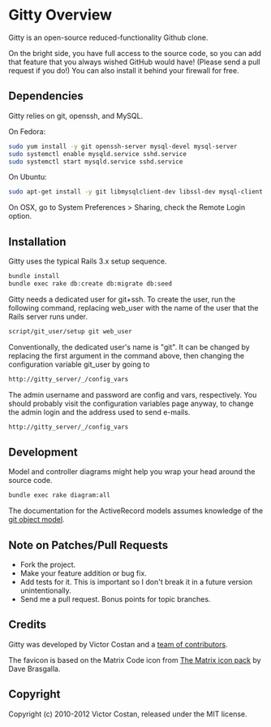 # Gitty Overview 

Gitty is an open-source reduced-functionality Github clone.

On the bright side, you have full access to the source code, so you can add that
feature that you always wished GitHub would have! (Please send a pull request
if you do!) You can also install it behind your firewall for free.


## Dependencies

Gitty relies on git, openssh, and MySQL.

On Fedora:

```bash
sudo yum install -y git openssh-server mysql-devel mysql-server
sudo systemctl enable mysqld.service sshd.service
sudo systemctl start mysqld.service sshd.service
```
    
On Ubuntu:

```bash
sudo apt-get install -y git libmysqlclient-dev libssl-dev mysql-client mysql-server openssh-server
```
    
On OSX, go to System Preferences > Sharing, check the Remote Login option.


## Installation

Gitty uses the typical Rails 3.x setup sequence.

```bash
bundle install
bundle exec rake db:create db:migrate db:seed
```

Gitty needs a dedicated user for git+ssh. To create the user, run the following
command, replacing web_user with the name of the user that the Rails server runs
under.  

```bash
script/git_user/setup git web_user
```

Conventionally, the dedicated user's name is "git". It can be changed by
replacing the first argument in the command above, then changing the
configuration variable git_user by going to

```bash
http://gitty_server/_/config_vars
```
The admin username and password are config and vars, respectively. You should 
probably visit the configuration variables page anyway, to change the admin
login and the address used to send e-mails.

```bash
http://gitty_server/_/config_vars
```


## Development

Model and controller diagrams might help you wrap your head around the source
code.

```bash
bundle exec rake diagram:all
```

The documentation for the ActiveRecord models assumes knowledge of the 
[git object model](http://book.git-scm.com/1_the_git_object_model.html).


## Note on Patches/Pull Requests
 
* Fork the project.
* Make your feature addition or bug fix.
* Add tests for it. This is important so I don't break it in a future version
  unintentionally.
* Send me a pull request. Bonus points for topic branches.


## Credits

Gitty was developed by Victor Costan and a
[team of contributors](https://github.com/pwnall/gitty/contributors).

The favicon is based on the Matrix Code icon from
[The Matrix icon pack](http://iconfactory.com/freeware/preview/mtrx)
by Dave Brasgalla.


## Copyright

Copyright (c) 2010-2012 Victor Costan, released under the MIT license.
